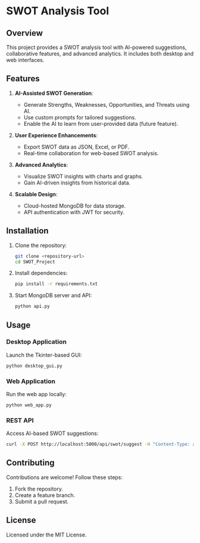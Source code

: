# SWOT Analysis Tool

## Overview

This project provides a SWOT analysis tool with AI-powered suggestions, collaborative features, and advanced analytics. It includes both desktop and web interfaces.

## Features

1. **AI-Assisted SWOT Generation**:
    - Generate Strengths, Weaknesses, Opportunities, and Threats using AI.
    - Use custom prompts for tailored suggestions.
    - Enable the AI to learn from user-provided data (future feature).

2. **User Experience Enhancements**:
    - Export SWOT data as JSON, Excel, or PDF.
    - Real-time collaboration for web-based SWOT analysis.

3. **Advanced Analytics**:
    - Visualize SWOT insights with charts and graphs.
    - Gain AI-driven insights from historical data.

4. **Scalable Design**:
    - Cloud-hosted MongoDB for data storage.
    - API authentication with JWT for security.

## Installation

1. Clone the repository:
   ```bash
   git clone <repository-url>
   cd SWOT_Project
   ```
2. Install dependencies:
   ```bash
   pip install -r requirements.txt
   ```
3. Start MongoDB server and API:
   ```bash
   python api.py
   ```

## Usage

### Desktop Application
Launch the Tkinter-based GUI:
```bash
python desktop_gui.py
```

### Web Application
Run the web app locally:
```bash
python web_app.py
```

### REST API
Access AI-based SWOT suggestions:
```bash
curl -X POST http://localhost:5000/api/swot/suggest -H "Content-Type: application/json" -d '{"category": "opportunity", "description": "expanding into new markets"}'
```

## Contributing

Contributions are welcome! Follow these steps:
1. Fork the repository.
2. Create a feature branch.
3. Submit a pull request.

## License

Licensed under the MIT License.